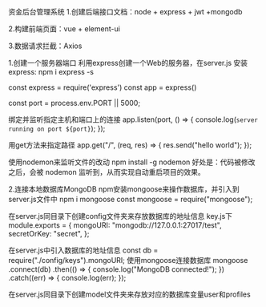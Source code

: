 资金后台管理系统
1.创建后端接口文档：node + express + jwt +mongodb

2.构建前端页面：vue +  element-ui

3.数据请求拦截：Axios


1.创建一个服务器端口
利用express创建一个Web的服务器，在server.js
安装express:  npm i express -s

const express = require('express')
const app = express()

const port = process.env.PORT || 5000;

绑定并监听指定主机和端口上的连接
app.listen(port, () => {
  console.log(`server running on port ${port}`);
});

用get方法来指定路径
app.get("/", (req, res) => {
  res.send("hello world");
});

使用nodemon来监听文件的改动
npm install -g nodemon
好处是：代码被修改之后，会被 nodemon 监听到，从而实现自动重启项目的效果。


2.连接本地数据库MongoDB
npm安装mongoose来操作数据库，并引入到server.js文件中
npm i mongoose
const mongoose = require("mongoose");

在server.js同目录下创建config文件夹来存放数据库的地址信息
key.js下
module.exports = {
  mongoURI: "mongodb://127.0.0.1:27017/test",
  secretOrKey: "secret",
};

在server.js中引入数据库的地址信息
const db = require("./config/keys").mongoURI;
使用mongoose连接数据库
mongoose
  .connect(db)
  .then(() => {
    console.log("MongoDB connected!");
  })
  .catch((err) => {
    console.log(err);
  });

在server.js同目录下创建model文件夹来存放对应的数据库变量user和profiles
